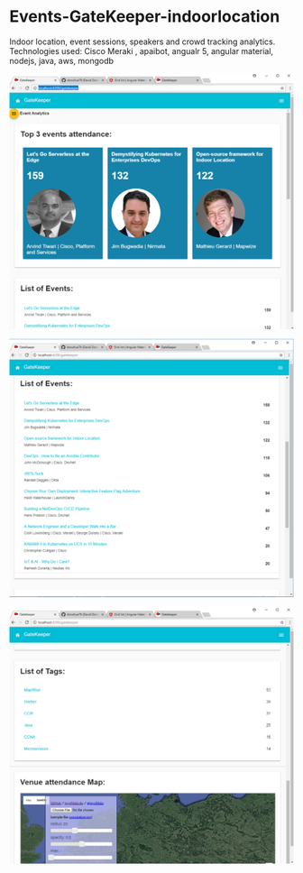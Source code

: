# Events-GateKeeper-indoorlocation
Indoor location, event sessions, speakers and crowd tracking analytics. Technologies used: Cisco Meraki , apaibot, angualr 5, angular material, nodejs, java, aws, mongodb 


![Alt text](/Screenshots/cisco-gatekeeper1.PNG?raw=true "GateKeeper indoor location event list")

![Alt text](/Screenshots/cisco-gatekeeper-list.PNG?raw=true "GateKeeper indoor location event list")

![Alt text](/Screenshots/cisco-gatekeeper-tags.PNG?raw=true "GateKeeper indoor location event list")
